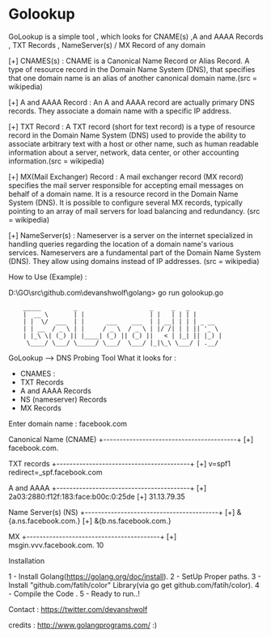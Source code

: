 # Golookup
GoLookup is a simple tool , which looks for CNAME(s) ,A and AAAA Records , TXT Records , NameServer(s) / MX Record of any domain 

[+] CNAMES(s) : CNAME is a Canonical Name Record or Alias Record. A type of resource record in the Domain Name System (DNS), that specifies that one domain name is an alias of another canonical domain name.(src = wikipedia)

[+] A and AAAA Record : An A and AAAA record are actually primary DNS records.  They associate a domain name with a specific IP address.

[+] TXT Record : A TXT record (short for text record) is a type of resource record in the Domain Name System (DNS) used to provide the ability to associate arbitrary text with a host or other name, such as human readable information about a server, network, data center, or other accounting information.(src = wikipedia)

[+] MX(Mail Exchanger) Record : A mail exchanger record (MX record) specifies the mail server responsible for accepting email messages on behalf of a domain name. It is a resource record in the Domain Name System (DNS). It is possible to configure several MX records, typically pointing to an array of mail servers for load balancing and redundancy. (src = wikipedia)

[+] NameServer(s) : Nameserver is a server on the internet specialized in handling queries regarding the location of a domain name's various services. Nameservers are a fundamental part of the Domain Name System (DNS). They allow using domains instead of IP addresses. (src = wikipedia)

How to Use (Example) :

D:\GO\src\github.com\devanshwolf\golang> go run golookup.go

        _____         _                    _     _   _
        |  __ \       | |                  | |   | | | |
        | |  \/  ___  | |      ___    ___  | | __| | | | _ __
        | | __  / _ \ | |     / _ \  / _ \ | |/ /| | | || '_ \
        | |_\ \| (_) || |____| (_) || (_) ||   < | |_| || |_) |
         \____/ \___/ \_____/ \___/  \___/ |_|\_\ \___/ | .__/
                                                                                                       


GoLookup --> DNS Probing Tool
What it looks for :
 * CNAMES :
 * TXT Records
 * A and AAAA Records
 * NS (nameserver) Records
 * MX Records


 Enter domain name :
facebook.com

Canonical Name (CNAME)
+-----------------------------------------+
[+] facebook.com.

TXT records
+-----------------------------------------+
[+] v=spf1 redirect=_spf.facebook.com

A and AAAA
+-----------------------------------------+
[+] 2a03:2880:f12f:183:face:b00c:0:25de
[+] 31.13.79.35

Name Server(s) (NS)
+-----------------------------------------+
[+] &{a.ns.facebook.com.}
[+] &{b.ns.facebook.com.}

MX
+-----------------------------------------+
[+] msgin.vvv.facebook.com. 10


Installation

1 - Install Golang(https://golang.org/doc/install).
2 - SetUp Proper paths.
3 - Install "github.com/fatih/color" Library(via go get github.com/fatih/color). 
4 - Compile the Code .
5 - Ready to run..!

Contact : https://twitter.com/devanshwolf

credits : http://www.golangprograms.com/ :)
